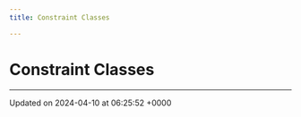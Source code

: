 ```yaml
---
title: Constraint Classes

---
```


# Constraint Classes








-------------------------------

Updated on 2024-04-10 at 06:25:52 +0000